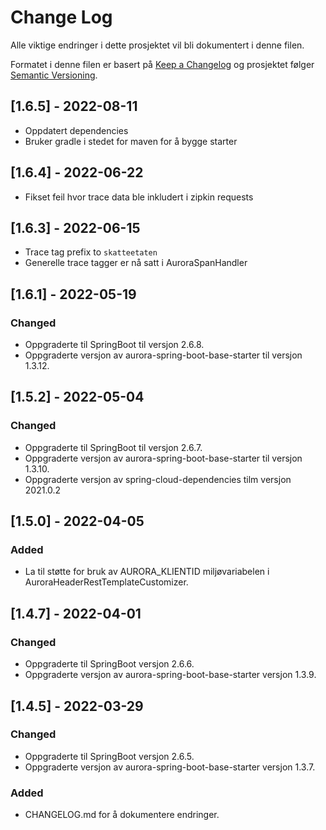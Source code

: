 # Change Log

Alle viktige endringer i dette prosjektet vil bli dokumentert i denne filen.

Formatet i denne filen er basert på [Keep a Changelog](http://keepachangelog.com/)
og prosjektet følger [Semantic Versioning](http://semver.org/).

## [1.6.5] - 2022-08-11
- Oppdatert dependencies
- Bruker gradle i stedet for maven for å bygge starter

## [1.6.4] - 2022-06-22
- Fikset feil hvor trace data ble inkludert i zipkin requests

## [1.6.3] - 2022-06-15
- Trace tag prefix to `skatteetaten`
- Generelle trace tagger er nå satt i AuroraSpanHandler

## [1.6.1] - 2022-05-19

### Changed

- Oppgraderte til SpringBoot til versjon 2.6.8.
- Oppgraderte versjon av aurora-spring-boot-base-starter til versjon 1.3.12.

## [1.5.2] - 2022-05-04

### Changed

- Oppgraderte til SpringBoot til versjon 2.6.7.
- Oppgraderte versjon av aurora-spring-boot-base-starter til versjon 1.3.10.
- Oppgraderte versjon av spring-cloud-dependencies tilm versjon 2021.0.2

## [1.5.0] - 2022-04-05

### Added

- La til støtte for bruk av AURORA_KLIENTID miljøvariabelen i AuroraHeaderRestTemplateCustomizer.

## [1.4.7] - 2022-04-01

### Changed

- Oppgraderte til SpringBoot versjon 2.6.6.
- Oppgraderte versjon av aurora-spring-boot-base-starter versjon 1.3.9.

## [1.4.5] - 2022-03-29

### Changed

- Oppgraderte til SpringBoot versjon 2.6.5.
- Oppgraderte versjon av aurora-spring-boot-base-starter versjon 1.3.7.

### Added

- CHANGELOG.md for å dokumentere endringer.
